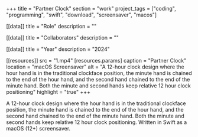 +++
title = "Partner Clock"
section = "work"
project_tags = ["coding", "programming", "swift", "download", "screensaver", "macos"]

[[data]]
title = "Role"
description = ""

[[data]]
title = "Collaborators"
description = ""

[[data]]
title = "Year"
description = "2024"

[[resources]]
src = "1.mp4"
[resources.params]
caption = "Partner Clock"
location = "macOS Screensaver"
alt = "A 12-hour clock design where the hour hand is in the traditional clockface position, the minute hand is chained to the end of the hour hand, and the second hand chained to the end of the minute hand. Both the minute and second hands keep relative 12 hour clock positioning"
highlight = "true"
+++

A 12-hour clock design where the hour hand is in the traditional clockface position, the minute hand is chained to the end of the hour hand, and the second hand chained to the end of the minute hand. Both the minute and second hands keep relative 12 hour clock positioning. Written in Swift as a macOS (12+) screensaver.
